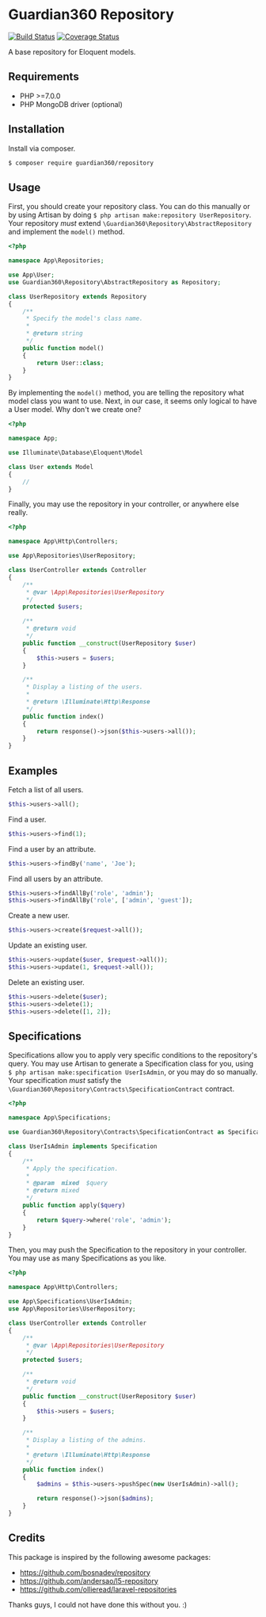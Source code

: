 Guardian360 Repository
=====================

[![Build Status](https://travis-ci.org/guardian360/Repository.svg?branch=master)](https://travis-ci.org/guardian360/Repository)
[![Coverage Status](https://img.shields.io/coveralls/github/guardian360/Repository/master.svg)](https://coveralls.io/github/guardian360/Repository?branch=master)

A base repository for Eloquent models.

Requirements
------------

* PHP >=7.0.0
* PHP MongoDB driver (optional)

Installation
------------

Install via composer.

```sh
$ composer require guardian360/repository
```

Usage
-----

First, you should create your repository class. You can do this manually or by
using Artisan by doing `$ php artisan make:repository UserRepository`. Your
repository _must_ extend `\Guardian360\Repository\AbstractRepository` and
implement the `model()` method.

```php
<?php

namespace App\Repositories;

use App\User;
use Guardian360\Repository\AbstractRepository as Repository;

class UserRepository extends Repository
{
    /**
     * Specify the model's class name.
     *
     * @return string
     */
    public function model()
    {
        return User::class;
    }
}
```

By implementing the `model()` method, you are telling the repository what model
class you want to use. Next, in our case, it seems only logical to have a User
model. Why don't we create one?

```php
<?php

namespace App;

use Illuminate\Database\Eloquent\Model

class User extends Model
{
    //
}
```

Finally, you may use the repository in your controller, or anywhere else
really.

```php
<?php

namespace App\Http\Controllers;

use App\Repositories\UserRepository;

class UserController extends Controller
{
    /**
     * @var \App\Repositories\UserRepository
     */
    protected $users;

    /**
     * @return void
     */
    public function __construct(UserRepository $user)
    {
        $this->users = $users;
    }

    /**
     * Display a listing of the users.
     *
     * @return \Illuminate\Http\Response
     */
    public function index()
    {
        return response()->json($this->users->all());
    }
}
```

Examples
--------

Fetch a list of all users.
```php
$this->users->all();
```

Find a user.
```php
$this->users->find(1);
```

Find a user by an attribute.
```php
$this->users->findBy('name', 'Joe');
```

Find all users by an attribute.
```php
$this->users->findAllBy('role', 'admin');
$this->users->findAllBy('role', ['admin', 'guest']);
```

Create a new user.
```php
$this->users->create($request->all());
```

Update an existing user.
```php
$this->users->update($user, $request->all());
$this->users->update(1, $request->all());
```

Delete an existing user.
```php
$this->users->delete($user);
$this->users->delete(1);
$this->users->delete([1, 2]);
```

Specifications
--------------

Specifications allow you to apply very specific conditions to the repository's
query. You may use Artisan to generate a Specification class for you, using
`$ php artisan make:specification UserIsAdmin`, or you may do so manually.
Your specification _must_ satisfy the
`\Guardian360\Repository\Contracts\SpecificationContract` contract.

```php
<?php

namespace App\Specifications;

use Guardian360\Repository\Contracts\SpecificationContract as Specification

class UserIsAdmin implements Specification
{
    /**
     * Apply the specification.
     *
     * @param  mixed  $query
     * @return mixed
     */
    public function apply($query)
    {
        return $query->where('role', 'admin');
    }
}
```

Then, you may push the Specification to the repository in your controller. You
may use as many Specifications as you like.

```php
<?php

namespace App\Http\Controllers;

use App\Specifications\UserIsAdmin;
use App\Repositories\UserRepository;

class UserController extends Controller
{
    /**
     * @var \App\Repositories\UserRepository
     */
    protected $users;

    /**
     * @return void
     */
    public function __construct(UserRepository $user)
    {
        $this->users = $users;
    }

    /**
     * Display a listing of the admins.
     *
     * @return \Illuminate\Http\Response
     */
    public function index()
    {
        $admins = $this->users->pushSpec(new UserIsAdmin)->all();

        return response()->json($admins);
    }
}
```

Credits
-------
This package is inspired by the following awesome packages:
- https://github.com/bosnadev/repository
- https://github.com/andersao/l5-repository
- https://github.com/ollieread/laravel-repositories

Thanks guys, I could not have done this without you. :)
